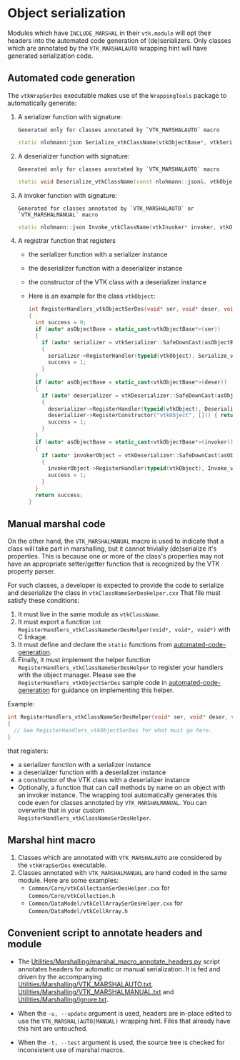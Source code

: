 # Object serialization
Modules which have `INCLUDE_MARSHAL` in their `vtk.module` will opt their headers into the automated code generation of (de)serializers. Only classes which are annotated by the `VTK_MARSHALAUTO` wrapping hint will have generated serialization code.

## Automated code generation
The `vtkWrapSerDes` executable makes use of the `WrappingTools` package to automatically generate:

1. A serializer function with signature:

    ```{note}
    Generated only for classes annotated by `VTK_MARSHALAUTO` macro
    ```

    ```c++
    static nlohmann:json Serialize_vtkClassName(vtkObjectBase*, vtkSerializer*)
    ```

2. A deserializer function with signature:

    ```{note}
    Generated only for classes annotated by `VTK_MARSHALAUTO` macro
    ```

    ```c++
    static void Deserialize_vtkClassName(const nlohmann::json&, vtkObjectBase*, vtkDeserializer*)
    ```

3. A invoker function with signature:

    ```{note}
    Generated for classes annotated by `VTK_MARSHALAUTO` or `VTK_MARSHALMANUAL` macro
    ```

    ```c++
    static nlohmann::json Invoke_vtkClassName(vtkInvoker* invoker, vtkObjectBase* objectBase, const char* methodName, nlohmann::json args)
    ```

4. A registrar function that registers
    - the serializer function with a serializer instance
    - the deserializer function with a deserializer instance
    - the constructor of the VTK class with a deserializer instance
    - Here is an example for the class `vtkObject`:

      ```c++
      int RegisterHandlers_vtkObjectSerDes(void* ser, void* deser, void* invoker)
      {
        int success = 0;
        if (auto* asObjectBase = static_cast<vtkObjectBase*>(ser))
        {
          if (auto* serializer = vtkSerializer::SafeDownCast(asObjectBase))
          {
            serializer->RegisterHandler(typeid(vtkObject), Serialize_vtkObject);
            success = 1;
          }
        }
        if (auto* asObjectBase = static_cast<vtkObjectBase*>(deser))
        {
          if (auto* deserializer = vtkDeserializer::SafeDownCast(asObjectBase))
          {
            deserializer->RegisterHandler(typeid(vtkObject), Deserialize_vtkObject);
            deserializer->RegisterConstructor("vtkObject", []() { return vtkObject::New(); });
            success = 1;
          }
        }
        if (auto* asObjectBase = static_cast<vtkObjectBase*>(invoker))
        {
          if (auto* invokerObject = vtkDeserializer::SafeDownCast(asObjectBase))
          {
            invokerObject->RegisterHandler(typeid(vtkObject), Invoke_vtkObject);
            success = 1;
          }
        }
        return success;
      }
      ```

## Manual marshal code

On the other hand, the `VTK_MARSHALMANUAL` macro is used to indicate that a class
will take part in marshalling, but it cannot trivially (de)serialize it's properties.
This is because one or more of the class's properties may not have an appropriate
setter/getter function that is recognized by the VTK property parser.

For such classes, a developer is expected to provide the code to serialize and deserialize the class in `vtkClassNameSerDesHelper.cxx`
That file must satisfy these conditions:

1. It must live in the same module as `vtkClassName`.
2. It must export a function `int RegisterHandlers_vtkClassNameSerDesHelper(void*, void*, void*)` with C linkage.
3. It must define and declare the `static` functions from [automated-code-generation](/advanced/object_serialization.html#automated-code-generation).
4. Finally, it must implement the helper function `RegisterHandlers_vtkClassNameSerDesHelper` to register your handlers with the object manager. Please see the `RegisterHandlers_vtkObjectSerDes` sample code in [automated-code-generation](/advanced/object_serialization.html#automated-code-generation)
for guidance on implementing this helper.

Example:

```c++
int RegisterHandlers_vtkClassNameSerDesHelper(void* ser, void* deser, void* invoker)
{
  // See RegisterHandlers_vtkObjectSerDes for what must go here.
}
```

that registers:
- a serializer function with a serializer instance
- a deserializer function with a deserializer instance
- a constructor of the VTK class with a deserializer instance
- Optionally, a function that can call methods by name on an object with an invoker instance. The wrapping tool
automatically generates this code even for classes annotated by `VTK_MARSHALMANUAL`. You can overwrite that in
your custom `RegisterHandlers_vtkClassNameSerDesHelper`.

## Marshal hint macro
  1. Classes which are annotated with `VTK_MARSHALAUTO` are considered by the `vtkWrapSerDes` executable.
  2. Classes annotated with `VTK_MARSHALMANUAL` are hand coded in the same module. Here are some examples:
     - `Common/Core/vtkCollectionSerDesHelper.cxx` for `Common/Core/vtkCollection.h`
     - `Common/DataModel/vtkCellArraySerDesHelper.cxx` for `Common/DataModel/vtkCellArray.h`

## Convenient script to annotate headers and module
- The [Utilities/Marshalling/marshal_macro_annotate_headers.py](../../../Utilities/Marshalling/marshal_macro_annotate_headers.py) script annotates headers for automatic or manual serialization. It is fed and driven by the accompanying [Utilities/Marshalling/VTK_MARSHALAUTO.txt](../../../Utilities/Marshalling/VTK_MARSHALAUTO.txt), [Utilities/Marshalling/VTK_MARSHALMANUAL.txt](../../../Utilities/Marshalling/VTK_MARSHALMANUAL.txt) and [Utilities/Marshalling/ignore.txt](../../../Utilities/Marshalling/ignore.txt).

- When the `-u, --update` argument is used, headers are in-place edited to use the `VTK_MARSHAL(AUTO|MANUAL)` wrapping hint. Files that already have this hint are untouched.

- When the `-t, --test` argument is used, the source tree is checked for inconsistent use of marshal macros.

